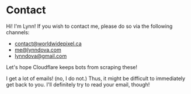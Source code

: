 # Contact

Hi! I'm Lynn! If you wish to contact me, please do so via the following channels:

- contact@worldwidepixel.ca
- me@lynndova.com
- lynndova@gmail.com

Let's hope Cloudflare keeps bots from scraping these!

I get a lot of emails! (no, I do not.) Thus, it might be difficult to immediately get back to you. I'll definitely try to read your email, though!
